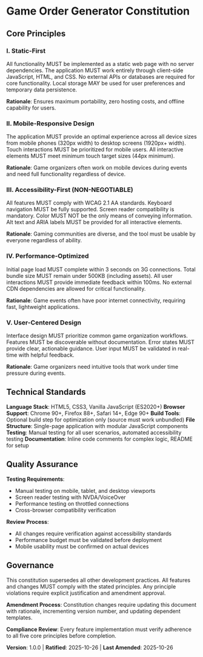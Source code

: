 <!--
Sync Impact Report:
- Version change: new → 1.0.0
- Added principles: Static-First, Mobile-Responsive Design, Accessibility-First, Performance-Optimized, User-Centered Design
- Added sections: Technical Standards, Quality Assurance
- Templates requiring updates: ✅ All verified compatible
- Follow-up TODOs: None
-->

# Game Order Generator Constitution

## Core Principles

### I. Static-First
All functionality MUST be implemented as a static web page with no server dependencies. The application MUST work entirely through client-side JavaScript, HTML, and CSS. No external APIs or databases are required for core functionality. Local storage MAY be used for user preferences and temporary data persistence.

**Rationale**: Ensures maximum portability, zero hosting costs, and offline capability for users.

### II. Mobile-Responsive Design
The application MUST provide an optimal experience across all device sizes from mobile phones (320px width) to desktop screens (1920px+ width). Touch interactions MUST be prioritized for mobile users. All interactive elements MUST meet minimum touch target sizes (44px minimum).

**Rationale**: Game organizers often work on mobile devices during events and need full functionality regardless of device.

### III. Accessibility-First (NON-NEGOTIABLE)
All features MUST comply with WCAG 2.1 AA standards. Keyboard navigation MUST be fully supported. Screen reader compatibility is mandatory. Color MUST NOT be the only means of conveying information. Alt text and ARIA labels MUST be provided for all interactive elements.

**Rationale**: Gaming communities are diverse, and the tool must be usable by everyone regardless of ability.

### IV. Performance-Optimized
Initial page load MUST complete within 3 seconds on 3G connections. Total bundle size MUST remain under 500KB (including assets). All user interactions MUST provide immediate feedback within 100ms. No external CDN dependencies are allowed for critical functionality.

**Rationale**: Game events often have poor internet connectivity, requiring fast, lightweight applications.

### V. User-Centered Design
Interface design MUST prioritize common game organization workflows. Features MUST be discoverable without documentation. Error states MUST provide clear, actionable guidance. User input MUST be validated in real-time with helpful feedback.

**Rationale**: Game organizers need intuitive tools that work under time pressure during events.

## Technical Standards

**Language Stack**: HTML5, CSS3, Vanilla JavaScript (ES2020+)
**Browser Support**: Chrome 90+, Firefox 88+, Safari 14+, Edge 90+
**Build Tools**: Optional build step for optimization only (source must work unbundled)
**File Structure**: Single-page application with modular JavaScript components
**Testing**: Manual testing for all user scenarios, automated accessibility testing
**Documentation**: Inline code comments for complex logic, README for setup

## Quality Assurance

**Testing Requirements**:
- Manual testing on mobile, tablet, and desktop viewports
- Screen reader testing with NVDA/VoiceOver
- Performance testing on throttled connections
- Cross-browser compatibility verification

**Review Process**:
- All changes require verification against accessibility standards
- Performance budget must be validated before deployment
- Mobile usability must be confirmed on actual devices

## Governance

This constitution supersedes all other development practices. All features and changes MUST comply with the stated principles. Any principle violations require explicit justification and amendment approval.

**Amendment Process**: Constitution changes require updating this document with rationale, incrementing version number, and updating dependent templates.

**Compliance Review**: Every feature implementation must verify adherence to all five core principles before completion.

**Version**: 1.0.0 | **Ratified**: 2025-10-26 | **Last Amended**: 2025-10-26
